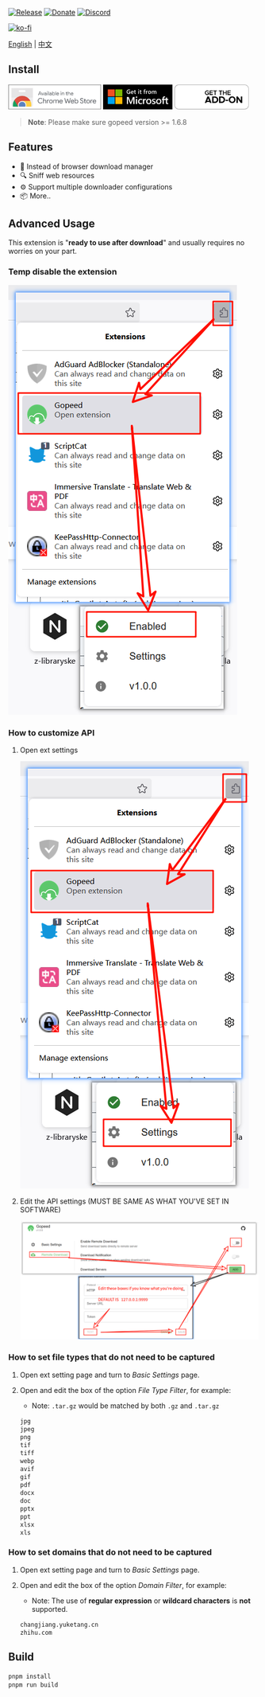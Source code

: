 [![Release](https://img.shields.io/github/release/GopeedLab/browser-extension.svg)](https://github.com/GopeedLab/browser-extension/releases)
[![Donate](https://img.shields.io/badge/%24-donate-ff69b4.svg)](https://docs.gopeed.com/donate.html)
[![Discord](https://img.shields.io/discord/1037992631881449472?label=Discord&logo=discord&style=social)](https://discord.gg/ZUJqJrwCGB)

[![ko-fi](https://ko-fi.com/img/githubbutton_sm.svg)](https://ko-fi.com/R6R6IJGN6)

[English](/README.md) | [中文](/README_zh-CN.md)

## Install

[<img src="/_docs/img/store/chrome-web-store.svg" title="Chrome Web Store" alt="Chrome Web Store"  height="50" />](https://chromewebstore.google.com/detail/gopeed/mijpgljlfcapndmchhjffkpckknofcnd) [<img src="/_docs/img/store/microsoft-store.svg" title="Edge Store" alt="Edge Store" height="50">](https://microsoftedge.microsoft.com/addons/detail/dkajnckekendchdleoaenoophcobooce) [<img src="/_docs/img/store/firefox-add-ons.svg" title="Firefox Add-ons" alt="Firefox Add-ons" height="50" />](https://addons.mozilla.org/firefox/addon/gopeed-extension)

> **Note**: Please make sure gopeed version >= 1.6.8

## Features

- 🔽 Instead of browser download manager
- 🔍 Sniff web resources
- ⚙️ Support multiple downloader configurations
- 📦 More..

## Advanced Usage

This extension is "**ready to use after download**" and usually requires no worries on your part.

### Temp disable the extension

![en_temp_disabled](/_docs/img/tutorial/en_temp_disabled.png)

### How to customize API

1. Open ext settings

   ![en_settings](/_docs/img/tutorial/en_settings.png)

2. Edit the API settings (MUST BE SAME AS WHAT YOU'VE SET IN SOFTWARE)

   ![en_api](/_docs/img/tutorial/en_api.png)

### How to set file types that do not need to be captured

1. Open ext setting page and turn to _Basic Settings_ page.
2. Open and edit the box of the option _File Type Filter_, for example:

   - Note: `.tar.gz` would be matched by both `.gz` and `.tar.gz`

   ```text
   jpg
   jpeg
   png
   tif
   tiff
   webp
   avif
   gif
   pdf
   docx
   doc
   pptx
   ppt
   xlsx
   xls
   ```

### How to set domains that do not need to be captured

1. Open ext setting page and turn to _Basic Settings_ page.
2. Open and edit the box of the option _Domain Filter_, for example:

   - Note: The use of **regular expression** or **wildcard characters** is **not** supported.

   ```text
   changjiang.yuketang.cn
   zhihu.com
   ```

## Build

```bash
pnpm install
pnpm run build
```
